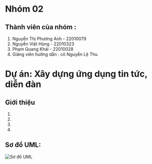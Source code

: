 # Nhóm 02

## Thành viên của nhóm :

1. Nguyễn Thị Phương Anh - 22010079
2. Nguyễn Việt Hùng - 22010323
3. Phạm Quang Khải - 22010028
4. Giảng viên hướng dẫn : cô Nguyễn Lệ Thu

# Dự án: Xây dựng ứng dụng tin tức, diễn đàn

## Giới thiệu

1. 
2.
3.
4.

## Sơ đồ UML:
![Sơ đồ UML](repository/UML.drawio.png)
